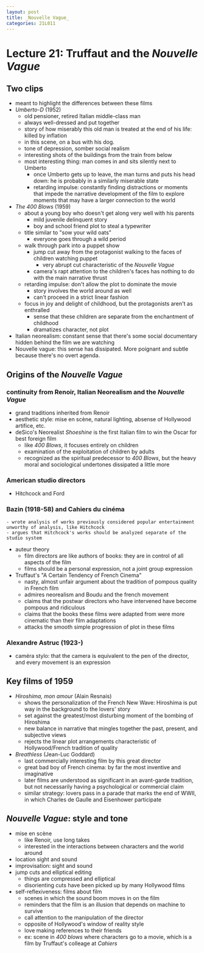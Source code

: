 ```yaml
---
layout: post
title: _Nouvelle Vague_
categories: 21L011
---
```


# Lecture 21: Truffaut and the _Nouvelle Vague_

## Two clips
- meant to highlight the differences between these films
- _Umberto-D_ (1952)
	- old pensioner, retired Italian middle-class man
	- always well-dressed and put together
	- story of how miserably this old man is treated at the end of his life: killed by inflation
	- in this scene, on a bus with his dog.
	- tone of depression, somber social realism
	- interesting shots of the buildings from the train from below
	- most interesting thing: man comes in and sits silently next to Umberto
		- once Umberto gets up to leave, the man turns and puts his head down: he is probably in a similarly miserable state
		- retarding impulse: constantly finding distractions or moments that impede the narrative development of the film to explore moments that may have a larger connection to the world
- _The 400 Blows_ (1959)
	- about a young boy who doesn't get along very well with his parents
		- mild juvenile delinquent story
		- boy and school friend plot to steal a typewriter
	- title similar to "sow your wild oats"
		- everyone goes through a wild period
	- walk through park into a puppet show
		- jump cut away from the protagonist walking to the faces of children watching puppet
			- very abrupt cut characteristic of the _Nouvelle Vague_
		- camera's rapt attention to the children's faces has nothing to do with the main narrative thrust
	- retarding impulse: don't allow the plot to dominate the movie
		- story involves the world around as well
		- can't proceed in a strict linear fashion
	- focus in joy and delight of childhood, but the protagonists aren't as enthralled
		- sense that these children are separate from the enchantment of childhood
		- dramatizes character, not plot
- Italian neorealism: constant sense that there's some social documentary hidden behind the film we are watching
- Nouvelle vague: this sense has dissipated. More poignant and subtle because there's no overt agenda.

## Origins of the _Nouvelle Vague_

### continuity from Renoir, Italian Neorealism and the _Nouvelle Vague_
- grand traditions inherited from Renoir
- aesthetic style: mise en scène, natural lighting, absense of Hollywood artifice, etc.
- deSico's Neorealist _Shoeshine_ is the first Italian film to win the Oscar for best foreign film
	- like _400 Blows_, it focuses entirely on children
	- examination of the exploitation of children by adults
	- recognized as the spiritual predecessor to _400 Blows_, but the heavy moral and sociological undertones dissipated a little more

### American studio directors
- Hitchcock and Ford


### Bazin (1918-58) and Cahiers du cinéma
	- wrote analysis of works previously considered popular entertainment unworthy of analysis, like Hitchcock
	- argues that Hitchcock's works should be analyzed separate of the studio system
- auteur theory
	- film directors are like authors of books: they are in control of all aspects of the film
	- films should be a personal expression, not a joint group expression
- Truffaut's "A Certain Tendency of French Cinema"
	- nasty, almost unfair argument about the tradition of pompous quality in French film
	- admires neorealism and Boudu and the french movement
	- claims that the postwar directors who have intervened have become pompous and ridiculous
	- claims that the books these films were adapted from were more cinematic than their film adaptations
	- attacks the smooth simple progression of plot in these films

### Alexandre Astruc (1923-)
- caméra stylo: that the camera is equivalent to the pen of the director, and every movement is an expression

## Key films of 1959
- _Hiroshima, mon amour_ (Alain Resnais)
	- shows the personalization of the French New Wave: Hiroshima is put way in the background to the lovers' story
	- set against the greatest/most disturbing moment of the bombing of Hiroshima
	- new balance in narrative that mingles together the past, present, and subjective views
	- rejects the linear plot arrangements characteristic of Hollywood/French tradition of quality
- _Breathless_ (Jean-Luc Goddard)
	- last commercially interesting film by this great director
	- great bad boy of French cinema: by far the most inventive and imaginative
	- later films are understood as significant in an avant-garde tradition, but not necessarily having a psychological or commercial claim
	- similar strategy: lovers pass in a parade that marks the end of WWII, in which Charles de Gaulle and Eisenhower participate

## _Nouvelle Vague_: style and tone
- mise en scène
	- like Renoir, use long takes
	- interested in the interactions between characters and the world around
- location sight and sound
- improvisation: sight and sound
- jump cuts and elliptical editing
	- things are compressed and elliptical
	- disorienting cuts have been picked up by many Hollywood films
- self-reflexiveness: films about film
	- scenes in which the sound boom moves in on the film
	- reminders that the film is an illusion that depends on machine to survive
	- call attention to the manipulation of the director
	- opposite of Hollywood's window of reality style
	- love making references to their friends
	- ex: scene in _400 blows_ where characters go to a movie, which is a film by Truffaut's colleage at _Cahiers_

